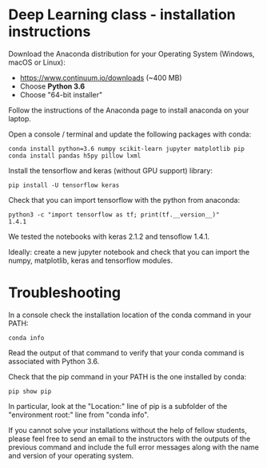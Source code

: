# Deep Learning class - installation instructions

Download the Anaconda distribution for your Operating System
(Windows, macOS or Linux):

   - https://www.continuum.io/downloads (~400 MB)
   - Choose **Python 3.6**
   - Choose "64-bit installer"

Follow the instructions of the Anaconda page to install anaconda
on your laptop.

Open a console / terminal and update the following packages with conda:

    conda install python=3.6 numpy scikit-learn jupyter matplotlib pip
    conda install pandas h5py pillow lxml

Install the tensorflow and keras (without GPU support) library:

    pip install -U tensorflow keras

Check that you can import tensorflow with the python from anaconda:

    python3 -c "import tensorflow as tf; print(tf.__version__)"
    1.4.1

We tested the notebooks with keras 2.1.2 and tensoflow 1.4.1.

Ideally: create a new jupyter notebook and check that you can import
the numpy, matplotlib, keras and tensorflow  modules.


# Troubleshooting 

In a console check the installation location of the conda command in
your PATH:

    conda info

Read the output of that command to verify that your conda command is
associated with Python 3.6.


Check that the pip command in your PATH is the one installed by conda:

    pip show pip

In particular, look at the "Location:" line of pip is a subfolder
of the "environment root:" line from "conda info".

If you cannot solve your installations without the help of fellow students,
please feel free to send an email to the instructors with the outputs of the
previous command and include the full error messages along with the name and
version of your operating system.

